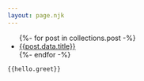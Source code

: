 ```yaml
---
layout: page.njk
---
```


<ul>
{%- for post in collections.post -%}
<li><a href='{{post.url | url}}'>{{post.data.title}}</a></li>
{%- endfor -%}
</ul>


	{{hello.greet}}
